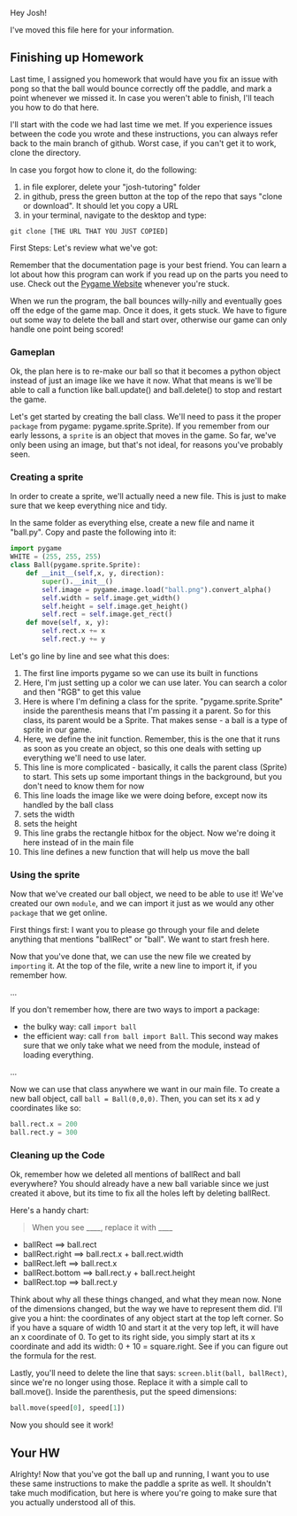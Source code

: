 Hey Josh!

I've moved this file here for your information.

## Finishing up Homework ##
Last time, I assigned you homework that would have you fix an issue with pong so that the ball would bounce correctly off the paddle, and mark a point whenever we missed it. In case you weren't able to finish, I'll teach you how to do that here. 

I'll start with the code we had last time we met. If you experience issues between the code you wrote and these instructions, you can always refer back to the main branch of github. Worst case, if you can't get it to work, clone the directory. 

In case you forgot how to clone it, do the following:

1. in file explorer, delete your "josh-tutoring" folder
2. in github, press the green button at the top of the repo that says "clone or download". It should let you copy a URL
3. in your terminal, navigate to the desktop and type:
```
git clone [THE URL THAT YOU JUST COPIED]

```

First Steps: Let's review what we've got:

Remember that the documentation page is your best friend. You can learn a lot about how this program can work if you read up on the parts you need to use. Check out the [Pygame Website](https://www.pygame.org/docs/) whenever you're stuck.

When we run the program, the ball bounces willy-nilly and eventually goes off the edge of the game map. Once it does, it gets stuck. We have to figure out some way to delete the ball and start over, otherwise our game can only handle one point being scored!

### Gameplan ###

Ok, the plan here is to re-make our ball so that it becomes a python object instead of just an image like we have it now. What that means is we'll be able to call a function like ball.update() and ball.delete() to stop and restart the game. 

Let's get started by creating the ball class. We'll need to pass it the proper `package` from pygame: pygame.sprite.Sprite). If you remember from our early lessons, a `sprite` is an object that moves in the game. So far, we've only been using an image, but that's not ideal, for reasons you've probably seen. 

### Creating a sprite ###

In order to create a sprite, we'll actually need a new file. This is just to make sure that we keep everything nice and tidy. 

In the same folder as everything else, create a new file and name it "ball.py". Copy and paste the following into it:

```python
import pygame
WHITE = (255, 255, 255)
class Ball(pygame.sprite.Sprite):
    def __init__(self,x, y, direction):
        super().__init__()
        self.image = pygame.image.load("ball.png").convert_alpha()
        self.width = self.image.get_width()
        self.height = self.image.get_height()
        self.rect = self.image.get_rect()
    def move(self, x, y):
        self.rect.x += x
        self.rect.y += y

```

Let's go line by line and see what this does:

1. The first line imports pygame so we can use its built in functions
2. Here, I'm just setting up a color we can use later. You can search a color and then "RGB" to get this value
3. Here is where I'm defining a class for the sprite. "pygame.sprite.Sprite" inside the parenthesis means that I'm passing it a parent. So for this class, its parent would be a Sprite. That makes sense - a ball is a type of sprite in our game. 
4. Here, we define the init function. Remember, this is the one that it runs as soon as you create an object, so this one deals with setting up everything we'll need to use later.
5. This line is more complicated - basically, it calls the parent class (Sprite) to start. This sets up some important things in the background, but you don't need to know them for now
6. This line loads the image like we were doing before, except now its handled by the ball class
7. sets the width
8. sets the height
9. This line grabs the rectangle hitbox for the object. Now we're doing it here instead of in the main file
10. This line defines a new function that will help us move the ball

### Using the sprite ###

Now that we've created our ball object, we need to be able to use it! We've created our own `module`, and we can import it just as we would any other `package` that we get online. 

First things first: I want you to please go through your file and delete anything that mentions "ballRect" or "ball". We want to start fresh here. 

Now that you've done that, we can use the new file we created by `importing` it. At the top of the file, write a new line to import it, if you remember how.

...

If you don't remember how, there are two ways to import a package: 
 
- the bulky way: call `import ball`
- the efficient way: call `from ball import Ball`. This second way makes sure that we only take what we need from the module, instead of loading everything. 

...

Now we can use that class anywhere we want in our main file. To create a new ball object, call `ball = Ball(0,0,0)`. Then, you can set its x ad y coordinates like so:
```python
ball.rect.x = 200
ball.rect.y = 300
```

### Cleaning up the Code ###
Ok, remember how we deleted all mentions of ballRect and ball everywhere? You should already have a new ball variable since we just created it above, but its time to fix all the holes left by deleting ballRect. 

Here's a handy chart:

> When you see ____, replace it with ____
- ballRect ==> ball.rect
- ballRect.right ==> ball.rect.x + ball.rect.width
- ballRect.left ==> ball.rect.x
- ballRect.bottom ==> ball.rect.y + ball.rect.height
- ballRect.top ==> ball.rect.y

Think about why all these things changed, and what they mean now. None of the dimensions changed, but the way we have to represent them did. I'll give you a hint: the coordinates of any object start at the top left corner. So if you have a square of width 10 and start it at the very top left, it will have an x coordinate of 0. To get to its right side, you simply start at its x coordinate and add its width: 0 + 10 = square.right. See if you can figure out the formula for the rest. 

Lastly, you'll need to delete the line that says: `screen.blit(ball, ballRect)`, since we're no longer using those. Replace it with a simple call to ball.move(). Inside the parenthesis, put the speed dimensions:
```python
ball.move(speed[0], speed[1])
```

Now you should see it work!

## Your HW ##

Alrighty! Now that you've got the ball up and running, I want you to use these same instructions to make the paddle a sprite as well. It shouldn't take much modification, but here is where you're going to make sure that you actually understood all of this. 


